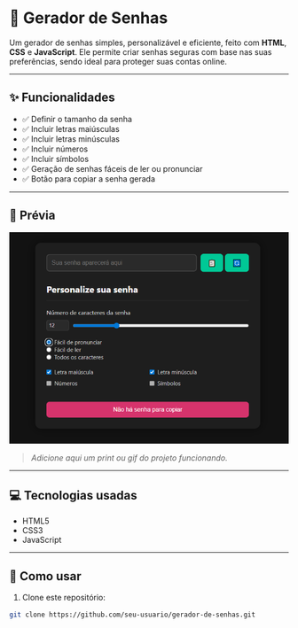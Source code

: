 # 🔐 Gerador de Senhas

Um gerador de senhas simples, personalizável e eficiente, feito com **HTML**, **CSS** e **JavaScript**. Ele permite criar senhas seguras com base nas suas preferências, sendo ideal para proteger suas contas online.

---

## ✨ Funcionalidades

- ✅ Definir o tamanho da senha  
- ✅ Incluir letras maiúsculas  
- ✅ Incluir letras minúsculas  
- ✅ Incluir números  
- ✅ Incluir símbolos  
- ✅ Geração de senhas fáceis de ler ou pronunciar  
- ✅ Botão para copiar a senha gerada

---

## 📸 Prévia

![preview do projeto](./keyforce.png)  
> *Adicione aqui um print ou gif do projeto funcionando.*

---

## 💻 Tecnologias usadas

- HTML5  
- CSS3  
- JavaScript

---

## 🚀 Como usar

1. Clone este repositório:

```bash
git clone https://github.com/seu-usuario/gerador-de-senhas.git
